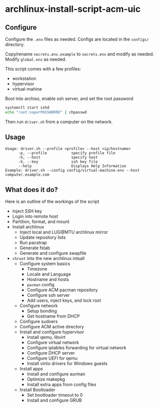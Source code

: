 # archlinux-install-script-acm-uic

## Configure

Configure the `.env` files as needed. Configs are located in the `configs/` directory.

Copy/rename `secrets.env.example` to `secrets.env` and modify as needed. Modify `global.env` as needed.

This script comes with a few profiles:
- workstation
- hypervisor
- virtual-mahine


Boot into archiso, enable ssh server, and set the root password
```bash
systemctl start sshd
echo "root:superPASSWORRD" | chpasswd
```
Then run `driver.sh` from a computer on the network.

## Usage

```
Usage: driver.sh --profile <profile> --host <ip/hostname>
      -p, --profile           specify profile file
      -h, --host              specify host
      -k, --key               ssh key file
      --help                  Displays Help Information
Example: driver.sh --config config/virtual-machine.env --host computer.example.com
```



## What does it do?

Here is an outline of the workings of the script

- Inject SSH key 
- Login into remote host
- Partition, format, and mount
- Install archlinux
  - Inject local and LUG@MTU archlinux mirror
  - Update repository lists
  - Run pacstrap
  - Generate fstab
  - Generate and configure swapfile
- `chroot` into the new archlinux intsall
  - Configure system basics
    - Timezone
    - Locale and Language
    - Hostname and hosts
    - `pacman` config
    - Configure ACM pacman repository
    - Configure ssh server
    - Add users, inject keys, and lock root
  - Configure network
    - Setup bonding
    - Get hostname from DHCP
  - Configure sudoers
  - Configure ACM active directory
  - Install and configure hypervisor
    - Install qemu, libvirt
    - Configure virtual network
    - Configure iptables forwarding for virtual network
    - Configure DHCP server
    - Configure UEFI for qemu
    - Install virtio drivers for Windows guests
  - Install apps
    - Install and configure aurman
    - Optimize makepkg
    - Install extra apps from config files
  - Install Bootloader
    - Set bootloader timeout to 0
    - Install and configure GRUB
